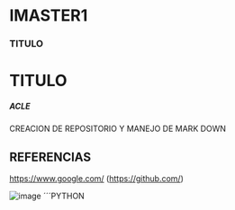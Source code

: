 # IMASTER1
### TITULO
# TITULO
##### ACLE
CREACION DE REPOSITORIO Y MANEJO DE MARK DOWN


## REFERENCIAS

https://www.google.com/
(https://github.com/)

![image](https://github.com/ACLE7/IMASTER1/assets/167648126/56f7e4ed-a60d-485e-9ecc-357e36527919)
´´´PYTHON
